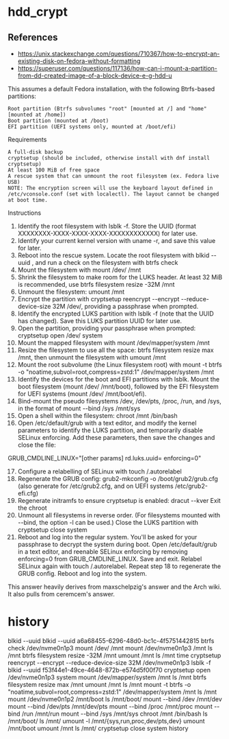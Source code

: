 # hdd_crypt

## References
- https://unix.stackexchange.com/questions/710367/how-to-encrypt-an-existing-disk-on-fedora-without-formatting
- https://superuser.com/questions/117136/how-can-i-mount-a-partition-from-dd-created-image-of-a-block-device-e-g-hdd-u

This assumes a default Fedora installation, with the following Btrfs-based partitions:

    Root partition (Btrfs subvolumes "root" [mounted at /] and "home" [mounted at /home])
    Boot partition (mounted at /boot)
    EFI partition (UEFI systems only, mounted at /boot/efi)

Requirements

    A full-disk backup
    cryptsetup (should be included, otherwise install with dnf install cryptsetup)
    At least 100 MiB of free space
    A rescue system that can unmount the root filesystem (ex. Fedora live USB)
    NOTE: The encryption screen will use the keyboard layout defined in /etc/vconsole.conf (set with localectl). The layout cannot be changed at boot time.

Instructions

1. Identify the root filesystem with lsblk -f. Store the UUID (format XXXXXXXX-XXXX-XXXX-XXXX-XXXXXXXXXXXX) for later use.
2. Identify your current kernel version with uname -r, and save this value for later.
3. Reboot into the rescue system. Locate the root filesystem with blkid --uuid <UUID>, and run a check on the filesystem with btrfs check <device>
4. Mount the filesystem with mount /dev/<device> /mnt
5. Shrink the filesystem to make room for the LUKS header. At least 32 MiB is recommended, use btrfs filesystem resize -32M /mnt
6. Unmount the filesystem: umount /mnt
7. Encrypt the partition with cryptsetup reencrypt --encrypt --reduce-device-size 32M /dev/<device>, providing a passphrase when prompted.
8. Identify the encrypted LUKS partition with lsblk -f (note that the UUID has changed). Save this LUKS partition UUID for later use.
9. Open the partition, providing your passphrase when prompted: cryptsetup open /dev/<device> system
10. Mount the mapped filesystem with mount /dev/mapper/system /mnt
11. Resize the filesystem to use all the space: btrfs filesystem resize max /mnt, then unmount the filesystem with umount /mnt
12. Mount the root subvolume (the Linux filesystem root) with mount -t btrfs -o "noatime,subvol=root,compress=zstd:1" /dev/mapper/system /mnt
13. Identify the devices for the boot and EFI partitions with lsblk. Mount the boot filesystem (mount /dev/<boot device> /mnt/boot), followed by the EFI filesystem for UEFI systems (mount /dev/<EFI device> /mnt/boot/efi).
14. Bind-mount the pseudo filesystems /dev, /dev/pts, /proc, /run, and /sys, in the format of mount --bind /sys /mnt/sys
15. Open a shell within the filesystem: chroot /mnt /bin/bash
16. Open /etc/default/grub with a text editor, and modify the kernel parameters to identify the LUKS partition, and temporarily disable SELinux enforcing. Add these parameters, then save the changes and close the file:

GRUB_CMDLINE_LINUX="[other params] rd.luks.uuid=<LUKS partition UUID> enforcing=0"

17. Configure a relabelling of SELinux with touch /.autorelabel
18. Regenerate the GRUB config: grub2-mkconfig -o /boot/grub2/grub.cfg (also generate for /etc/grub2.cfg, and on UEFI systems /etc/grub2-efi.cfg)
19. Regenerate initramfs to ensure cryptsetup is enabled: dracut --kver <kernel version>
Exit the chroot
20. Unmount all filesystems in reverse order. (For filesystems mounted with --bind, the option -l can be used.) Close the LUKS partition with cryptsetup close system
21. Reboot and log into the regular system. You'll be asked for your passphrase to decrypt the system during boot.
Open /etc/default/grub in a text editor, and reenable SELinux enforcing by removing enforcing=0 from GRUB_CMDLINE_LINUX. Save and exit.
Relabel SELinux again with touch /.autorelabel.
Repeat step 18 to regenerate the GRUB config.
Reboot and log into the system.

This answer heavily derives from maxschelpzig's answer and the Arch wiki. It also pulls from ceremcem's answer.



# history
blkid --uuid
blkid --uuid a6a68455-6296-48d0-bc1c-4f5751442815
btrfs check /dev/nvme0n1p3
mount /dev/<device> /mnt
mount /dev/nvme0n1p3 /mnt
ls /mnt
btrfs filesystem resize -32M /mnt
umount /mnt
ls /mnt
time cryptsetup reencrypt --encrypt --reduce-device-size 32M /dev/nvme0n1p3
lsblk -f
blkid --uuid f53f44e1-49ce-4648-872b-e574d5f00f70
cryptsetup open /dev/nvme0n1p3 system
mount /dev/mapper/system /mnt
ls /mnt
btrfs filesystem resize max /mnt
umount /mnt
ls /mnt
mount -t btrfs -o "noatime,subvol=root,compress=zstd:1" /dev/mapper/system /mnt
ls /mnt
mount /dev/nvme0n1p2 /mnt/boot
ls /mnt/boot/
mount --bind /dev /mnt/dev
mount --bind /dev/pts /mnt/dev/pts
mount --bind /proc /mnt/proc
mount --bind /run /mnt/run
mount --bind /sys /mnt/sys
chroot /mnt /bin/bash
ls /mnt/boot/
ls /mnt/
umount -l /mnt/{sys,run,proc,dev/pts,dev}
umount /mnt/boot 
umount /mnt
ls /mnt/
cryptsetup close system
history

